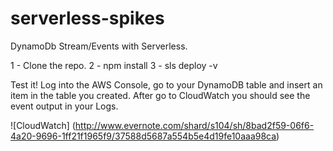 # serverless-spikes
DynamoDb Stream/Events with Serverless.

1 - Clone the repo.
2 - npm install
3 - sls deploy -v

Test it!
Log into the AWS Console, go to your DynamoDB table and insert an item in the table you created. 
After go to CloudWatch you should see the event output in your Logs.

![CloudWatch]
(http://www.evernote.com/shard/s104/sh/8bad2f59-06f6-4a20-9696-1ff21f1965f9/37588d5687a554b5e4d19fe10aaa98ca)
